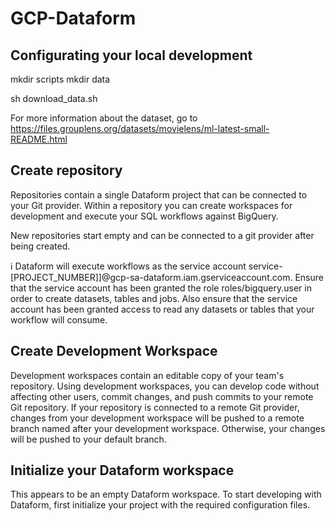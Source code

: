# GCP-Dataform

## Configurating your local development

mkdir scripts
mkdir data

sh download_data.sh

For more information about the dataset, go to https://files.grouplens.org/datasets/movielens/ml-latest-small-README.html

## Create repository
Repositories contain a single Dataform project that can be connected to your Git provider. Within a repository you can create workspaces for development and execute your SQL workflows against BigQuery.

New repositories start empty and can be connected to a git provider after being created.

ℹ Dataform will execute workflows as the service account service-[PROJECT_NUMBER]]@gcp-sa-dataform.iam.gserviceaccount.com. Ensure that the service account has been granted the role roles/bigquery.user in order to create datasets, tables and jobs. Also ensure that the service account has been granted access to read any datasets or tables that your workflow will consume.

## Create Development Workspace

Development workspaces contain an editable copy of your team's repository. Using development workspaces, you can develop code without affecting other users, commit changes, and push commits to your remote Git repository. If your repository is connected to a remote Git provider, changes from your development workspace will be pushed to a remote branch named after your development workspace. Otherwise, your changes will be pushed to your default branch.

## Initialize your Dataform workspace

This appears to be an empty Dataform workspace. To start developing with Dataform, first initialize your project with the required configuration files.


